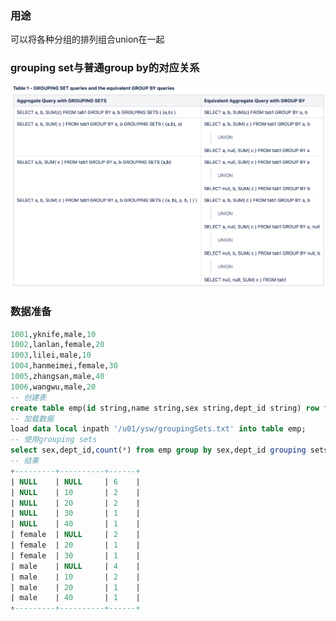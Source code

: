 ### 用途

可以将各种分组的排列组合union在一起

### grouping set与普通group by的对应关系

![image-20230906210045789](010GroupingSets使用.assets/image-20230906210045789.png)

### 数据准备

```sql
1001,yknife,male,10
1002,lanlan,female,20
1003,lilei,male,10
1004,hanmeimei,female,30
1005,zhangsan,male,40
1006,wangwu,male,20
-- 创建表
create table emp(id string,name string,sex string,dept_id string) row format delimited fields terminated by ',';
-- 加载数据
load data local inpath '/u01/ysw/groupingSets.txt' into table emp;
-- 使用grouping sets
select sex,dept_id,count(*) from emp group by sex,dept_id grouping sets ((sex,dept_id),sex,dept_id,());
-- 结果
+---------+----------+------+
| NULL    | NULL     | 6    |
| NULL    | 10       | 2    |
| NULL    | 20       | 2    |
| NULL    | 30       | 1    |
| NULL    | 40       | 1    |
| female  | NULL     | 2    |
| female  | 20       | 1    |
| female  | 30       | 1    |
| male    | NULL     | 4    |
| male    | 10       | 2    |
| male    | 20       | 1    |
| male    | 40       | 1    |
+---------+----------+------+
```

